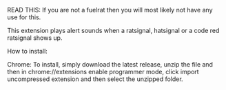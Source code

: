 READ THIS: If you are not a fuelrat then you will most likely not have any use for this.

This extension plays alert sounds when a ratsignal, hatsignal or a code red ratsignal shows up.

How to install:

Chrome: To install, simply download the latest release, unzip the file and then in chrome://extensions enable programmer mode, click import uncompressed extension and then select the unzipped folder.
